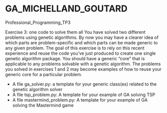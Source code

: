 # GA_MICHELLAND_GOUTARD
Professional_Programming_TP3

Exercise 3: one code to solve them all
You have solved two different problems using genetic algorithms. By now you may have a clearer idea of which parts are problem-specific and which parts can be made generic to any given problem. The goal of this exercise is to rely on this recent experience and reuse the code you’ve just produced to create one single genetic algorithm package.
You should have a generic “core” that is applicable to any problems solvable with a genetic algorithm. The problems you solved in exercises 1 and 2 may become examples of how to reuse your generic core for a particular problem.


- A file ga_solver.py: a template for your generic class(es) related to the genetic algorithm solver
- A file tsp_problem.py: A template for your example of GA solving TSP
- A file mastermind_problem.py: A template for your example of GA solving the Mastermind game
